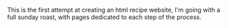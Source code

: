 This is the first attempt at creating an html recipe website, I'm going with a full sunday roast, with pages dedicated to each step of the process.  